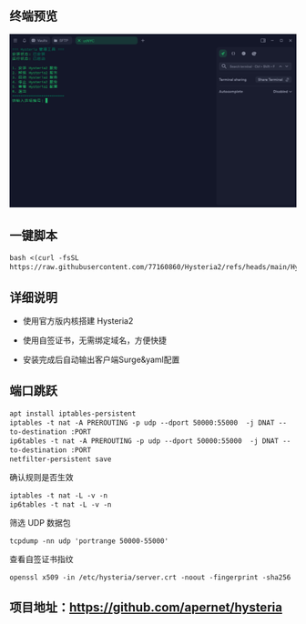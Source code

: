 ## 终端预览

![preview](image.png)


## 一键脚本
```
bash <(curl -fsSL https://raw.githubusercontent.com/77160860/Hysteria2/refs/heads/main/Hysteria2.sh)
```

## 详细说明
- 使用官方版内核搭建 Hysteria2

- 使用自签证书，无需绑定域名，方便快捷

- 安装完成后自动输出客户端Surge&yaml配置

## 端口跳跃
```
apt install iptables-persistent
iptables -t nat -A PREROUTING -p udp --dport 50000:55000  -j DNAT --to-destination :PORT
ip6tables -t nat -A PREROUTING -p udp --dport 50000:55000  -j DNAT --to-destination :PORT
netfilter-persistent save
```

确认规则是否生效
```
iptables -t nat -L -v -n
ip6tables -t nat -L -v -n
```
筛选 UDP 数据包
```
tcpdump -nn udp 'portrange 50000-55000'
```
查看自签证书指纹
```
openssl x509 -in /etc/hysteria/server.crt -noout -fingerprint -sha256
```
## 项目地址：https://github.com/apernet/hysteria
